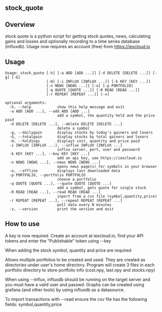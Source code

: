 ## stock_quote

## Overview
stock quote is a python script for getting stock quotes, news, calculating gains and losses and optionally recording to a time series database (influxdb). Usage now requires an account (free) from https://iexcloud.io

## Usage
```
Usage: stock_quote [-h] [-a ADD [ADD ...]] [-d DELETE [DELETE ...]] [-g] [-G]
                   [-H] [-i INFLUX [INFLUX ...]] [-k KEY [KEY ...]]
                   [-n NEWS [NEWS ...]] [-o] [-p PORTFOLIO]
                   [-q QUOTE [QUOTE ...]] [-R READ [READ ...]]
                   [-r REPEAT [REPEAT ...]] [-v]

optional arguments:
  -h, --help            show this help message and exit
  -a ADD [ADD ...], --add ADD [ADD ...]
                        add a symbol, the quantity held and the price paid
  -d DELETE [DELETE ...], --delete DELETE [DELETE ...]
                        delete a symbol
  -g, --dailygain       display stocks by today's gainers and losers
  -G, --totalgain       display stocks by total gainers and losers
  -H, --holdings        displays cost, quantity and price paid
  -i INFLUX [INFLUX ...], --influx INFLUX [INFLUX ...]
                        influx server, port, user and password
  -k KEY [KEY ...], --key KEY [KEY ...]
                        add an api key, see https://iexcloud.io
  -n NEWS [NEWS ...], --news NEWS [NEWS ...]
                        opens news page(s) for symbols in your browser
  -o, --offline         displays last downloaded data
  -p PORTFOLIO, --portfolio PORTFOLIO
                        choose a portfolio
  -q QUOTE [QUOTE ...], --quote QUOTE [QUOTE ...]
                        add a symbol, gets quote for single stock
  -R READ [READ ...], --read READ [READ ...]
                        inport from a csv file (symbol,quantity,price)
  -r REPEAT [REPEAT ...], --repeat REPEAT [REPEAT ...]
                        pull data every N minutes
  -v, --version         print the version and exit
```
  
## How to use
A key is now required. Create an account at iexcloud.io, find your API tokens and enter the "Publishable" token using --key 
 
When adding the stock symbol, quantity and price are required

Allows multiple portfolios to be created and used. They are created as directories under user's home directory. Program will create 3 files in each portfolio directory to store portfolio info (cost.npy, last.npy and stocks.npy)

When using --influx, influxdb should be running on the target server and you must have a valid user and passwd. Graphs can be created using grafana (and other tools) by using influxdb as a datasource.

To import transactions with --read ensure the csv file has the following fields: symbol,quantity,price
